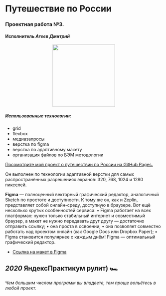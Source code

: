 # Путешествие по России
### Проектная работа №3.
#### Исполнитель                                  *Агеев Дмитрий* 

<p align="center"><img src="https://scontent-sea1-1.xx.fbcdn.net/v/t1.0-9/127142444_1292068024474820_2603593254457549792_n.jpg?_nc_cat=102&ccb=2&_nc_sid=09cbfe&_nc_ohc=lNfmQJfCcfsAX8gUG9A&_nc_ht=scontent-sea1-1.xx&oh=3c479f78bd67447aba87782e3e0b6fe8&oe=5FEEA4FC" width="200"></p>

##### Использованные технологии:
* grid
* flexbox
* медиазапросы
* верстка по figma
* верстка по адаптивному макету
* организация файлов по БЭМ методологии

[Посомотрите мой проект о путешествии по России на GitHub Pages.](https://ageevdmitryminsk.github.io/russian-travel/index.html)

Он выполнен по технологии адаптивной верстки для самых распространённых разрешениях экранов: 320, 768, 1024 и 1280 пикселей.


**Figma**
— полноценный векторный графический редактор, аналогичный Sketch по простоте и доступности. К тому же он, как и Zeplin, представляет собой онлайн-среду, доступную в браузере.
Вот ещё несколько крутых особенностей сервиса:
•	Figma работает на всех платформах: нужен только стабильный интернет и совместимый браузер, а макет не нужно передавать друг другу — достаточно отправить ссылку;
•	она проста в освоении;
•	она позволяет совместно работать над проектом онлайн (как Google Docs или Dropbox Paper);
•	Figma становится популярнее c каждым днём!
Figma — оптимальный графический редактор. 

* [Ссылка на макет в Figma](https://www.figma.com/file/OyRWEjU6wBwRe1hapzQoLx/Sprint-3%3A-Russia-%2F-desktop-%2B-mobile?node-id=28503%3A0)



##                  *2020*                     ЯндексПрактикум рулит) 🏎

*Чем большим числом программ вы владеете, тем проще вольётесь в любой проект.*

